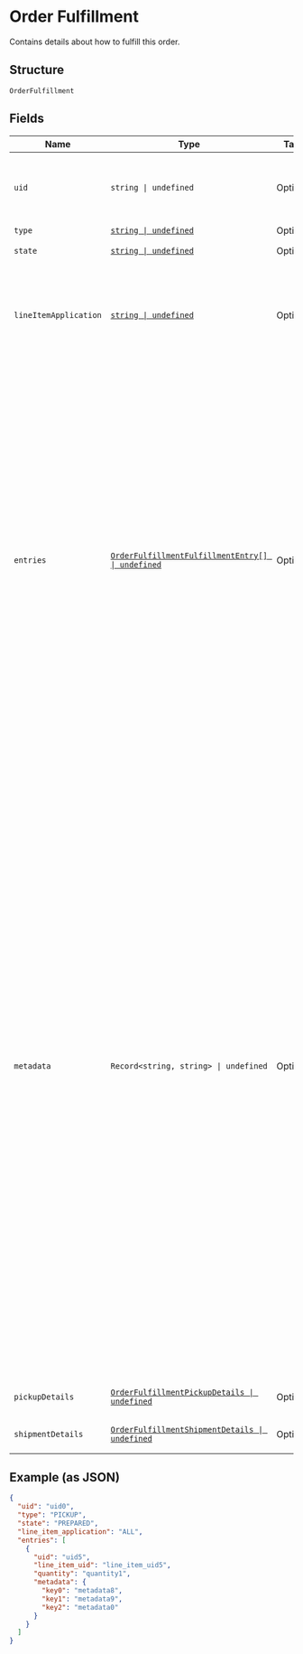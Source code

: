 
# Order Fulfillment

Contains details about how to fulfill this order.

## Structure

`OrderFulfillment`

## Fields

| Name | Type | Tags | Description |
|  --- | --- | --- | --- |
| `uid` | `string \| undefined` | Optional | A unique ID that identifies the fulfillment only within this order.<br>**Constraints**: *Maximum Length*: `60` |
| `type` | [`string \| undefined`](/doc/models/order-fulfillment-type.md) | Optional | The type of fulfillment. |
| `state` | [`string \| undefined`](/doc/models/order-fulfillment-state.md) | Optional | The current state of this fulfillment. |
| `lineItemApplication` | [`string \| undefined`](/doc/models/order-fulfillment-fulfillment-line-item-application.md) | Optional | The `line_item_application` describes what order line items this fulfillment applies<br>to. It can be `ALL` or `ENTRY_LIST` with a supplied list of fulfillment entries. |
| `entries` | [`OrderFulfillmentFulfillmentEntry[] \| undefined`](/doc/models/order-fulfillment-fulfillment-entry.md) | Optional | A list of entries pertaining to the fulfillment of an order. Each entry must reference<br>a valid `uid` for an order line item in the `line_item_uid` field, as well as a `quantity` to<br>fulfill.<br><br>Multiple entries can reference the same line item `uid`, as long as the total quantity among<br>all fulfillment entries referencing a single line item does not exceed the quantity of the<br>order's line item itself.<br><br>An order cannot be marked as `COMPLETED` before all fulfillments are `COMPLETED`,<br>`CANCELED`, or `FAILED`. Fulfillments can be created and completed independently<br>before order completion. |
| `metadata` | `Record<string, string> \| undefined` | Optional | Application-defined data attached to this fulfillment. Metadata fields are intended<br>to store descriptive references or associations with an entity in another system or store brief<br>information about the object. Square does not process this field; it only stores and returns it<br>in relevant API calls. Do not use metadata to store any sensitive information (such as personally<br>identifiable information or card details).<br><br>Keys written by applications must be 60 characters or less and must be in the character set<br>`[a-zA-Z0-9_-]`. Entries can also include metadata generated by Square. These keys are prefixed<br>with a namespace, separated from the key with a ':' character.<br><br>Values have a maximum length of 255 characters.<br><br>An application can have up to 10 entries per metadata field.<br><br>Entries written by applications are private and can only be read or modified by the same<br>application.<br><br>For more information, see [Metadata](https://developer.squareup.com/docs/build-basics/metadata). |
| `pickupDetails` | [`OrderFulfillmentPickupDetails \| undefined`](/doc/models/order-fulfillment-pickup-details.md) | Optional | Contains details necessary to fulfill a pickup order. |
| `shipmentDetails` | [`OrderFulfillmentShipmentDetails \| undefined`](/doc/models/order-fulfillment-shipment-details.md) | Optional | Contains the details necessary to fulfill a shipment order. |

## Example (as JSON)

```json
{
  "uid": "uid0",
  "type": "PICKUP",
  "state": "PREPARED",
  "line_item_application": "ALL",
  "entries": [
    {
      "uid": "uid5",
      "line_item_uid": "line_item_uid5",
      "quantity": "quantity1",
      "metadata": {
        "key0": "metadata8",
        "key1": "metadata9",
        "key2": "metadata0"
      }
    }
  ]
}
```

